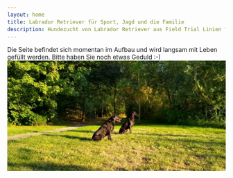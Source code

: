 ```yaml
---
layout: home
title: Labrador Retriever für Sport, Jagd und die Familie
description: Hundezucht von Labrador Retriever aus Field Trial Linien für die Jagd, Sport und die aktive Familie. Zuchthündin Reggae vom Keien Fenn. 
---
```


Die Seite befindet sich momentan im Aufbau und wird langsam mit Leben gefüllt werden.
Bitte haben Sie noch etwas Geduld :-)
<img src="/assets/hannah-reggae.jpeg" height="">
